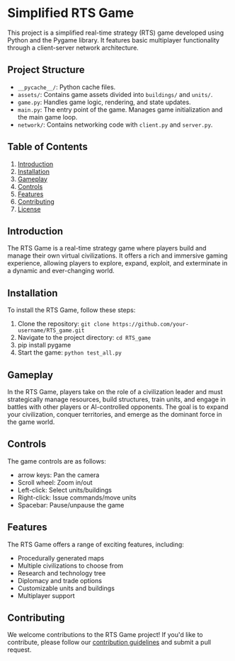 # Simplified RTS Game

This project is a simplified real-time strategy (RTS) game developed using Python and the Pygame library. It features basic multiplayer functionality through a client-server network architecture.

## Project Structure

- `__pycache__/`: Python cache files.
- `assets/`: Contains game assets divided into `buildings/` and `units/`.
- `game.py`: Handles game logic, rendering, and state updates.
- `main.py`: The entry point of the game. Manages game initialization and the main game loop.
- `network/`: Contains networking code with `client.py` and `server.py`.

## Table of Contents

1. [Introduction](#introduction)
2. [Installation](#installation)
3. [Gameplay](#gameplay)
4. [Controls](#controls)
5. [Features](#features)
6. [Contributing](#contributing)
7. [License](#license)

## Introduction

The RTS Game is a real-time strategy game where players build and manage their own virtual civilizations. It offers a rich and immersive gaming experience, allowing players to explore, expand, exploit, and exterminate in a dynamic and ever-changing world.

## Installation

To install the RTS Game, follow these steps:

1. Clone the repository: `git clone https://github.com/your-username/RTS_game.git`
2. Navigate to the project directory: `cd RTS_game`
3. pip install pygame
4. Start the game: `python test_all.py`

## Gameplay

In the RTS Game, players take on the role of a civilization leader and must strategically manage resources, build structures, train units, and engage in battles with other players or AI-controlled opponents. The goal is to expand your civilization, conquer territories, and emerge as the dominant force in the game world.

## Controls

The game controls are as follows:

- arrow keys: Pan the camera
- Scroll wheel: Zoom in/out
- Left-click: Select units/buildings
- Right-click: Issue commands/move units
- Spacebar: Pause/unpause the game

## Features

The RTS Game offers a range of exciting features, including:

- Procedurally generated maps
- Multiple civilizations to choose from
- Research and technology tree
- Diplomacy and trade options
- Customizable units and buildings
- Multiplayer support

## Contributing

We welcome contributions to the RTS Game project! If you'd like to contribute, please follow our [contribution guidelines](CONTRIBUTING.md) and submit a pull request.